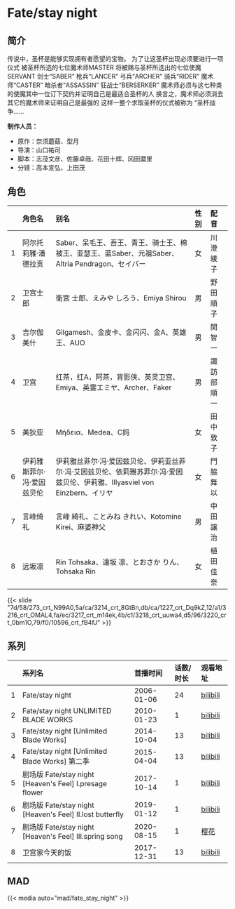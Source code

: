 # Fate/stay night


## 简介

传说中，圣杯是能够实现拥有者愿望的宝物。 为了让这圣杯出现必须要进行一项仪式 被圣杯所选的七位魔术师MASTER 将被赐与圣杯所选出的七位使魔SERVANT 剑士“SABER” 枪兵“LANCER” 弓兵“ARCHER” 骑兵“RIDER” 魔术师“CASTER” 暗杀者“ASSASSIN” 狂战士“BERSERKER” 魔术师必须与这七种类的使魔其中一位订下契约并证明自己是最适合圣杯的人 换言之，魔术师必须消去其它的魔术师来证明自己是最强的 这样一整个求取圣杯的仪式被称为 “圣杯战争……

**制作人员：**
- 原作：奈须蘑菇、型月
- 导演：山口祐司
- 脚本：志茂文彦、佐藤卓哉、花田十辉、冈田麿里
- 分镜：高本宣弘、上田茂

## 角色

|     |   角色名   |   别名  | 性别 |  配音  |
|:--- |:------  |:----      |:---  |:--   |
| 1 | 阿尔托莉雅·潘德拉贡 | Saber、呆毛王、吾王、青王、骑士王、棉被王、亚瑟王、蓝Saber、元祖Saber、Altria Pendragon、セイバー | 女 | 川澄綾子 |
| 2 | 卫宫士郎 | 衛宮 士郎、えみや しろう、Emiya Shirou | 男 | 野田順子 |
| 3 | 吉尔伽美什 | Gilgamesh、金皮卡、金闪闪、金A、英雄王、AUO | 男 | 関智一 |
| 4 | 卫宫 | 红茶，红A，阿茶，背影侠、英灵卫宫、Emiya、英霊エミヤ、Archer、Faker | 男 | 諏訪部順一 |
| 5 | 美狄亚 | Μήδεια、Medea、C妈 | 女 | 田中敦子 |
| 6 | 伊莉雅斯菲尔·冯·爱因兹贝伦 | 伊莉雅丝菲尔·冯·爱因兹贝伦、伊莉亚丝菲尔·冯·艾因兹贝伦、依莉雅苏菲尔·冯·爱因兹贝伦、伊莉雅、Illyasviel von Einzbern、イリヤ | 女 | 門脇舞以 |
| 7 | 言峰绮礼 | 言峰 綺礼、ことみね きれい、Kotomine Kirei、麻婆神父 | 男 | 中田譲治 |
| 8 | 远坂凛 | Rin Tohsaka、遠坂 凛、とおさか りん、Tohsaka Rin | 女 | 植田佳奈 |

{{< slide "7d/58/273_crt_N99A0,5a/ca/3214_crt_8GtBn,db/ca/1227_crt_Dq9kZ,12/a1/3216_crt_OMAL4,fa/ec/3217_crt_m14ek,4b/c1/3218_crt_uuwa4,d5/96/3220_crt_0bm1O,79/f0/10596_crt_fB4fJ" >}}

## 系列

|     | 系列名                                                   | 首播时间       | 话数/时长 | 观看地址                                                       |
|:----|:------------------------------------------------------|:-----------|:------|:-----------------------------------------------------------|
| 1   | Fate/stay night                                       | 2006-01-06 | 24    | [bilibili](https://www.bilibili.com/bangumi/play/ss25210)  |
| 2   | Fate/stay night UNLIMITED BLADE WORKS                 | 2010-01-23 | 1     | [bilibili](https://www.bilibili.com/bangumi/play/ss29006)  |
| 3   | Fate/stay night [Unlimited Blade Works]               | 2014-10-04 | 13    | [bilibili](https://www.bilibili.com/bangumi/play/ss1586)   |
| 4   | Fate/stay night [Unlimited Blade Works] 第二季           | 2015-04-04 | 13    | [bilibili](https://www.bilibili.com/bangumi/play/ss1587)   |
| 5   | 剧场版 Fate/stay night [Heaven's Feel] I.presage flower  | 2017-10-14 | 1     | [bilibili](https://www.bilibili.com/bangumi/play/ss26703)  |
| 6   | 剧场版 Fate/stay night [Heaven's Feel] II.lost butterfly | 2019-01-12 | 1     | [bilibili](https://www.bilibili.com/bangumi/play/ss28332)  |
| 7   | 剧场版 Fate/stay night [Heaven's Feel] III.spring song   | 2020-08-15 | 1     | [樱花](https://www.yhdmp.live/vp/20101-1-0.html)             |
| 8   | 卫宫家今天的饭                                               | 2017-12-31 | 13    | [bilibili](https://www.bilibili.com/bangumi/play/ep165004) |

## MAD

{{< media auto="mad/fate_stay_night" >}}

